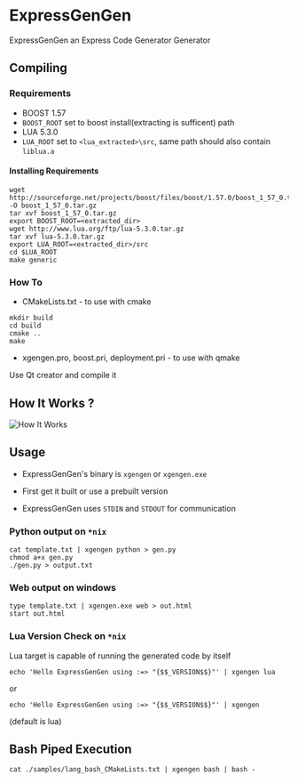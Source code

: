 # ExpressGenGen
ExpressGenGen an Express Code Generator Generator

## Compiling

### Requirements
* BOOST 1.57
* `BOOST_ROOT` set to boost install(extracting is sufficent) path 
* LUA 5.3.0
* `LUA_ROOT` set to `<lua_extracted>\src`, same path should also contain `liblua.a`

#### Installing Requirements

```
wget http://sourceforge.net/projects/boost/files/boost/1.57.0/boost_1_57_0.tar.gz/download -O boost_1_57_0.tar.gz
tar xvf boost_1_57_0.tar.gz 
export BOOST_ROOT=<extracted_dir>
wget http://www.lua.org/ftp/lua-5.3.0.tar.gz
tar xvf lua-5.3.0.tar.gz
export LUA_ROOT=<extracted_dir>/src
cd $LUA_ROOT 
make generic
```

### How To

* CMakeLists.txt - to use with cmake

```
mkdir build 
cd build 
cmake ..
make
```
* xgengen.pro, boost.pri, deployment.pri - to use with qmake

Use Qt creator and compile it

## How It Works ?
![How It Works](http://lookpic.com/O/i2/1887/XPbfhaFj.png "How It Works")

## Usage

* ExpressGenGen's binary is `xgengen` or `xgengen.exe`

* First get it built or use a prebuilt version

* ExpressGenGen uses `STDIN` and `STDOUT` for communication

### Python output on `*nix`

```
cat template.txt | xgengen python > gen.py
chmod a+x gen.py
./gen.py > output.txt
```

### Web output on windows

```
type template.txt | xgengen.exe web > out.html
start out.html
```

### Lua Version Check on `*nix`

Lua target is capable of running the generated code by itself 

```
echo 'Hello ExpressGenGen using :=> "{$$_VERSION$$}"' | xgengen lua
```
or 
```
echo 'Hello ExpressGenGen using :=> "{$$_VERSION$$}"' | xgengen
```
(default is lua)

## Bash Piped Execution

```
cat ./samples/lang_bash_CMakeLists.txt | xgengen bash | bash -
```
